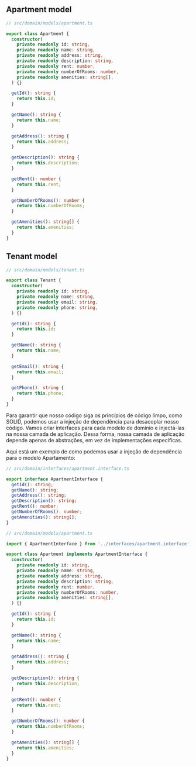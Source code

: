 ## Apartment model

```typescript
// src/domain/models/apartment.ts

export class Apartment {
  constructor(
    private readonly id: string,
    private readonly name: string,
    private readonly address: string,
    private readonly description: string,
    private readonly rent: number,
    private readonly numberOfRooms: number,
    private readonly amenities: string[],
  ) {}

  getId(): string {
    return this.id;
  }

  getName(): string {
    return this.name;
  }

  getAddress(): string {
    return this.address;
  }

  getDescription(): string {
    return this.description;
  }

  getRent(): number {
    return this.rent;
  }

  getNumberOfRooms(): number {
    return this.numberOfRooms;
  }

  getAmenities(): string[] {
    return this.amenities;
  }
}

```

## Tenant model

```typescript
// src/domain/models/tenant.ts

export class Tenant {
  constructor(
    private readonly id: string,
    private readonly name: string,
    private readonly email: string,
    private readonly phone: string,
  ) {}

  getId(): string {
    return this.id;
  }

  getName(): string {
    return this.name;
  }

  getEmail(): string {
    return this.email;
  }

  getPhone(): string {
    return this.phone;
  }
}

```

Para garantir que nosso código siga os princípios de código limpo, como SOLID, podemos usar a injeção de dependência para desacoplar nosso código. Vamos criar interfaces para cada modelo de domínio e injectá-las na nossa camada de aplicação. Dessa forma, nossa camada de aplicação depende apenas de abstrações, em vez de implementações específicas.

Aqui está um exemplo de como podemos usar a injeção de dependência para o modelo Apartamento:

```typescript
// src/domain/interfaces/apartment.interface.ts

export interface ApartmentInterface {
  getId(): string;
  getName(): string;
  getAddress(): string;
  getDescription(): string;
  getRent(): number;
  getNumberOfRooms(): number;
  getAmenities(): string[];
}

```

```typescript
// src/domain/models/apartment.ts

import { ApartmentInterface } from '../interfaces/apartment.interface';

export class Apartment implements ApartmentInterface {
  constructor(
    private readonly id: string,
    private readonly name: string,
    private readonly address: string,
    private readonly description: string,
    private readonly rent: number,
    private readonly numberOfRooms: number,
    private readonly amenities: string[],
  ) {}

  getId(): string {
    return this.id;
  }

  getName(): string {
    return this.name;
  }

  getAddress(): string {
    return this.address;
  }

  getDescription(): string {
    return this.description;
  }

  getRent(): number {
    return this.rent;
  }

  getNumberOfRooms(): number {
    return this.numberOfRooms;
  }

  getAmenities(): string[] {
    return this.amenities;
  }
}

```